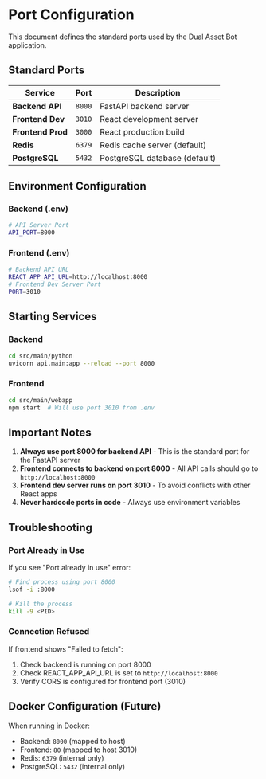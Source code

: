 # Port Configuration

This document defines the standard ports used by the Dual Asset Bot application.

## Standard Ports

| Service | Port | Description |
|---------|------|-------------|
| **Backend API** | `8000` | FastAPI backend server |
| **Frontend Dev** | `3010` | React development server |
| **Frontend Prod** | `3000` | React production build |
| **Redis** | `6379` | Redis cache server (default) |
| **PostgreSQL** | `5432` | PostgreSQL database (default) |

## Environment Configuration

### Backend (.env)
```bash
# API Server Port
API_PORT=8000
```

### Frontend (.env)
```bash
# Backend API URL
REACT_APP_API_URL=http://localhost:8000
# Frontend Dev Server Port
PORT=3010
```

## Starting Services

### Backend
```bash
cd src/main/python
uvicorn api.main:app --reload --port 8000
```

### Frontend
```bash
cd src/main/webapp
npm start  # Will use port 3010 from .env
```

## Important Notes

1. **Always use port 8000 for backend API** - This is the standard port for the FastAPI server
2. **Frontend connects to backend on port 8000** - All API calls should go to `http://localhost:8000`
3. **Frontend dev server runs on port 3010** - To avoid conflicts with other React apps
4. **Never hardcode ports in code** - Always use environment variables

## Troubleshooting

### Port Already in Use
If you see "Port already in use" error:

```bash
# Find process using port 8000
lsof -i :8000

# Kill the process
kill -9 <PID>
```

### Connection Refused
If frontend shows "Failed to fetch":
1. Check backend is running on port 8000
2. Check REACT_APP_API_URL is set to `http://localhost:8000`
3. Verify CORS is configured for frontend port (3010)

## Docker Configuration (Future)

When running in Docker:
- Backend: `8000` (mapped to host)
- Frontend: `80` (mapped to host 3010)
- Redis: `6379` (internal only)
- PostgreSQL: `5432` (internal only)